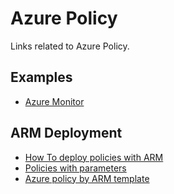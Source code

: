 # Azure Policy
Links related to Azure Policy.

## Examples
- [Azure Monitor](https://docs.microsoft.com/en-us/azure/azure-monitor/samples/policy-reference)

## ARM Deployment
- [How To deploy policies with ARM](https://andrewmatveychuk.com/how-to-deploy-azure-policies-with-arm-templates/)
- [Policies with parameters](https://blog.tyang.org/2018/06/06/using-arm-templates-to-deploying-azure-policy-definitions-that-requires-input-parameters/)
- [Azure policy by ARM template](https://wedoazure.ie/2019/09/30/how-to-azure-policy-via-arm-template/)